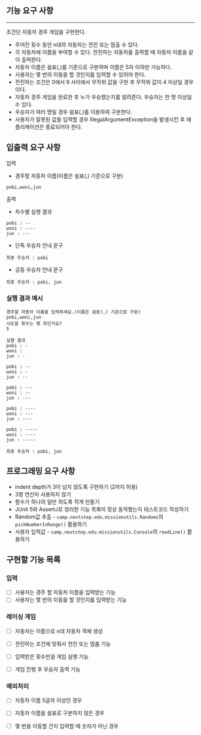 ## 기능 요구 사항
-- -
초간단 자동차 경주 게임을 구현한다.

- 주어진 횟수 동안 n대의 자동차는 전진 또는 멈출 수 있다.
- 각 자동차에 이름을 부여할 수 있다. 전진하는 자동차를 출력할 때 자동차 이름을 같이 출력한다.
- 자동차 이름은 쉼표(,)를 기준으로 구분하며 이름은 5자 이하만 가능하다.
- 사용자는 몇 번의 이동을 할 것인지를 입력할 수 있어야 한다.
- 전진하는 조건은 0에서 9 사이에서 무작위 값을 구한 후 무작위 값이 4 이상일 경우이다.
- 자동차 경주 게임을 완료한 후 누가 우승했는지를 알려준다. 우승자는 한 명 이상일 수 있다.
- 우승자가 여러 명일 경우 쉼표(,)를 이용하여 구분한다.
- 사용자가 잘못된 값을 입력할 경우 IllegalArgumentException을 발생시킨 후 애플리케이션은 종료되어야 한다.


## 입출력 요구 사항
입력
- 경주할 자동차 이름(이름은 쉼표(,) 기준으로 구분)
```
pobi,woni,jun
```
출력
- 차수별 실행 결과
```
pobi : --
woni : ----
jun : ---
```
- 단독 우승자 안내 문구
```
최종 우승자 : pobi
```
- 공동 우승자 안내 문구
```
최종 우승자 : pobi, jun
```
### 실행 결과 예시
```
경주할 자동차 이름을 입력하세요.(이름은 쉼표(,) 기준으로 구분)
pobi,woni,jun
시도할 횟수는 몇 회인가요?
5

실행 결과
pobi : -
woni : 
jun : -

pobi : --
woni : -
jun : --

pobi : ---
woni : --
jun : ---

pobi : ----
woni : ---
jun : ----

pobi : -----
woni : ----
jun : -----

최종 우승자 : pobi, jun
```

## 프로그래밍 요구 사항
- indent depth가 3이 넘지 않도록 구현하기 (2까지 허용)
- 3항 연산자 사용하지 않기
- 함수가 하나의 일만 하도록 작게 만들기
- JUnit 5와 AssertJ로 정리한 기능 목록이 정상 동작했는지 테스트코드 작성하기
- Random값 추출 - `camp.nextstep.edu.missionutils.Randoms`의 `pickNumberInRange()` 활용하기
- 사용자 입력값 - `camp.nextstep.edu.missionutils.Console`의 `readLine()` 활용하기 

## 구현할 기능 목록
### 입력
- [ ] 사용자는 경주 할 자동차 이름을 입력받는 기능
- [ ] 사용자는 몇 번의 이동을 할 것인지를 입력받는 기능

### 레이싱 게임
- [ ] 자동차는 이름으로 n대 자동차 객체 생성
- [ ] 전진하는 조건에 맞춰서 전진 또는 멈춤 기능
- [ ] 입력받은 횟수만큼 게임 실행 기능
- [ ] 게임 진행 후 우승자 출력 기능


### 예외처리
- [ ] 자동차 이름 5글자 이상인 경우
- [ ] 자동차 이름을 쉼표로 구분하지 않은 경우
- [ ] 몇 번을 이동할 건지 입력할 때 숫자가 아닌 경우



